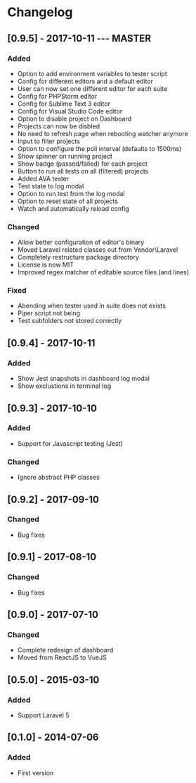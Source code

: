 # Changelog

## [0.9.5] - 2017-10-11 --- MASTER
### Added
- Option to add environment variables to tester script
- Config for different editors and a default editor
- User can now set one different editor for each suite
- Config for PHPStorm editor
- Config for Sublime Text 3 editor
- Config for Visual Studio Code editor
- Option to disable project on Dashboard
- Projects can now be disbled
- No need to refresh page when rebooting watcher anymore
- Input to filter projects
- Option to configure the poll interval (defaults to 1500ms)
- Show spinner on running project
- Show badge (passed/failed) for each project
- Button to run all tests on all (filtered) projects
- Added AVA tester
- Test state to log modal
- Option to run test from the log modal
- Option to reset state of all projects
- Watch and automatically reload config
### Changed
- Allow better configuration of editor's binary
- Moved Laravel related classes out from Vendor\Laravel
- Completely restructure package directory
- License is now MIT
- Improved regex matcher of editable source files (and lines)
### Fixed
- Abending when tester used in suite does not exists
- Piper script not being 
- Test subfolders not stored correctly 

## [0.9.4] - 2017-10-11
### Added
- Show Jest snapshots in dashboard log modal
- Show exclustions in terminal log

## [0.9.3] - 2017-10-10
### Added
- Support for Javascript testing (Jest)
### Changed
- Ignore abstract PHP classes

## [0.9.2] - 2017-09-10
### Changed
- Bug fixes

## [0.9.1] - 2017-08-10
### Changed
- Bug fixes

## [0.9.0] - 2017-07-10
### Changed
- Complete redesign of dashboard
- Moved from ReactJS to VueJS

## [0.5.0] - 2015-03-10
### Added
- Support Laravel 5

## [0.1.0] - 2014-07-06
### Added
- First version
